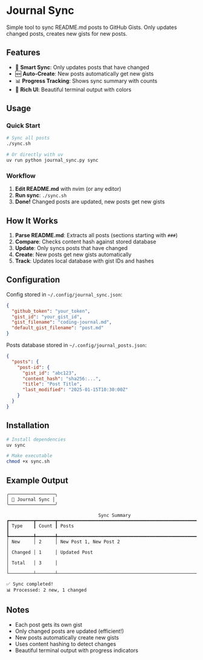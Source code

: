 # Journal Sync

Simple tool to sync README.md posts to GitHub Gists. Only updates changed posts, creates new gists for new posts.

## Features

- 🔄 **Smart Sync**: Only updates posts that have changed
- 🆕 **Auto-Create**: New posts automatically get new gists
- 📊 **Progress Tracking**: Shows sync summary with counts
- 🎨 **Rich UI**: Beautiful terminal output with colors

## Usage

### Quick Start
```bash
# Sync all posts
./sync.sh

# Or directly with uv
uv run python journal_sync.py sync
```

### Workflow

1. **Edit README.md** with nvim (or any editor)
2. **Run sync**: `./sync.sh`
3. **Done!** Changed posts are updated, new posts get new gists

## How It Works

1. **Parse README.md**: Extracts all posts (sections starting with `###`)
2. **Compare**: Checks content hash against stored database
3. **Update**: Only syncs posts that have changed
4. **Create**: New posts get new gists automatically
5. **Track**: Updates local database with gist IDs and hashes

## Configuration

Config stored in `~/.config/journal_sync.json`:
```json
{
  "github_token": "your_token",
  "gist_id": "your_gist_id", 
  "gist_filename": "coding-journal.md",
  "default_gist_filename": "post.md"
}
```

Posts database stored in `~/.config/journal_posts.json`:
```json
{
  "posts": {
    "post-id": {
      "gist_id": "abc123",
      "content_hash": "sha256:...",
      "title": "Post Title",
      "last_modified": "2025-01-15T10:30:00Z"
    }
  }
}
```

## Installation

```bash
# Install dependencies
uv sync

# Make executable
chmod +x sync.sh
```

## Example Output

```
╭─────────────────╮
│ 🔄 Journal Sync │
╰─────────────────╯

                                  Sync Summary                                  
┏━━━━━━━━━┳━━━━━━━┳━━━━━━━━━━━━━━━━━━━━━━━━━━━━━━━━━━━━━━━━━━━━━━━━━━━━━━━━━━━━┓
┃ Type    ┃ Count ┃ Posts                                                      ┃
┡━━━━━━━━━╇━━━━━━━╇━━━━━━━━━━━━━━━━━━━━━━━━━━━━━━━━━━━━━━━━━━━━━━━━━━━━━━━━━━━━┩
│ New     │ 2     │ New Post 1, New Post 2                                     │
│ Changed │ 1     │ Updated Post                                               │
│ Total   │ 3     │                                                            │
└─────────┴───────┴────────────────────────────────────────────────────────────┘

✅ Sync completed!
📊 Processed: 2 new, 1 changed
```

## Notes

- Each post gets its own gist
- Only changed posts are updated (efficient!)
- New posts automatically create new gists
- Uses content hashing to detect changes
- Beautiful terminal output with progress indicators